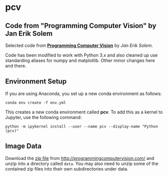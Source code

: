 # pcv

## Code from "Programming Computer Vision" by Jan Erik Solem

Selected code from [**Programming Computer Vision**](http://programmingcomputervision.com/) by *Jan Erik Solem*.

Code has been modified to work with Python 3.x and also cleaned up use standarding aliases for numpy and matplotlib. Other minor changes here and there.

## Environment Setup

If you are using Anaconda, you set up a new conda environment as follows:

```
conda env create -f env.yml
```

This creates a new conda environment called **pcv**. To add this as a kernel to Jupyter, use the following command:
```
python -m ipykernel install --user --name pcv --display-name "Python (pcv)"
```

## Image Data

Download the [zip file](https://github.com/jesolem/PCV/zipball/master) from http://programmingcomputervision.com/ and unzip into a directory called `data`. You may also need to unzip some of the contained zip files into their own subdirectories under data.
